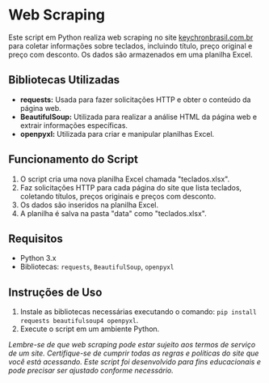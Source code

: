 # Web Scraping

Este script em Python realiza web scraping no site [keychronbrasil.com.br](https://keychronbrasil.com.br) para coletar informações sobre teclados, incluindo título, preço original e preço com desconto. Os dados são armazenados em uma planilha Excel.

## Bibliotecas Utilizadas

- **requests:** Usada para fazer solicitações HTTP e obter o conteúdo da página web.
- **BeautifulSoup:** Utilizada para realizar a análise HTML da página web e extrair informações específicas.
- **openpyxl:** Utilizada para criar e manipular planilhas Excel.

## Funcionamento do Script

1. O script cria uma nova planilha Excel chamada "teclados.xlsx".
2. Faz solicitações HTTP para cada página do site que lista teclados, coletando títulos, preços originais e preços com desconto.
3. Os dados são inseridos na planilha Excel.
4. A planilha é salva na pasta "data" como "teclados.xlsx".

## Requisitos

- Python 3.x
- Bibliotecas: `requests`, `BeautifulSoup`, `openpyxl`

## Instruções de Uso

1. Instale as bibliotecas necessárias executando o comando: `pip install requests beautifulsoup4 openpyxl`.
2. Execute o script em um ambiente Python.

*Lembre-se de que web scraping pode estar sujeito aos termos de serviço de um site. Certifique-se de cumprir todas as regras e políticas do site que você está acessando. Este script foi desenvolvido para fins educacionais e pode precisar ser ajustado conforme necessário.*
